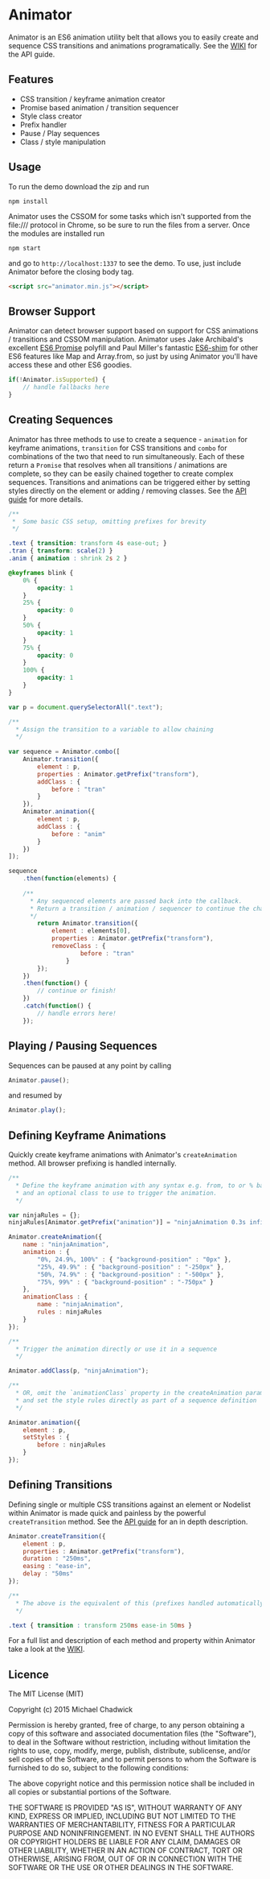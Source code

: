# Animator
Animator is an ES6 animation utility belt that allows you to easily create and sequence CSS transitions and animations programatically. See the [WIKI](https://github.com/MikeDigitize/Animator-ES6/wiki) for the API guide.

## Features
* CSS transition / keyframe animation creator
* Promise based animation / transition sequencer
* Style class creator
* Prefix handler
* Pause / Play sequences
* Class / style manipulation

## Usage
To run the demo download the zip and run
```unix
npm install
```
Animator uses the CSSOM for some tasks which isn't supported from the file:/// protocol in Chrome, so be sure to run the files from a server. Once the modules are installed run
```unix
npm start
```
and go to <code>http://localhost:1337</code> to see the demo. To use, just include Animator before the closing body tag.
```html
<script src="animator.min.js"></script>
```

## Browser Support
Animator can detect browser support based on support for CSS animations / transitions and CSSOM manipulation. Animator uses Jake Archibald's excellent [ES6 Promise](https://github.com/jakearchibald/es6-promise) polyfill and Paul Miller's fantastic [ES6-shim](https://github.com/paulmillr/es6-shim/) for other ES6 features like Map and Array.from, so just by using Animator you'll have access these and other ES6 goodies.
```javascript
if(!Animator.isSupported) {
    // handle fallbacks here
}
```

## Creating Sequences
Animator has three methods to use to create a sequence - <code>animation</code> for keyframe animations, <code>transition</code> for CSS transitions and <code>combo</code> for combinations of the two that need to run simultaneously. Each of these return a <code>Promise</code> that resolves when all transitions / animations are complete, so they can be easily chained together to create complex sequences. Transitions and animations can be triggered either by setting styles directly on the element or adding / removing classes. See the [API guide](https://github.com/MikeDigitize/Animator-ES6/wiki) for more details.

```css
/**
 *  Some basic CSS setup, omitting prefixes for brevity
 */

.text { transition: transform 4s ease-out; }
.tran { transform: scale(2) }
.anim { animation : shrink 2s 2 }

@keyframes blink {
    0% {
    	opacity: 1
    }
    25% {
    	opacity: 0
    }
    50% {
    	opacity: 1
    }
    75% {
    	opacity: 0
    }
    100% {
    	opacity: 1
    }
}
``` 

```javascript
var p = document.querySelectorAll(".text");

/**
  * Assign the transition to a variable to allow chaining 
  */
 
var sequence = Animator.combo([
	Animator.transition({
	    element : p,
	    properties : Animator.getPrefix("transform"),
	    addClass : {
	        before : "tran"
	    }
	}),
	Animator.animation({
	    element : p,
	    addClass : {
	        before : "anim"
	    }
	})
]);       

sequence
    .then(function(elements) {
    
    /**
      * Any sequenced elements are passed back into the callback.
      *	Return a transition / animation / sequencer to continue the chain
      */
    	return Animator.transition({
			element : elements[0],
			properties : Animator.getPrefix("transform"),
			removeClass : {
	        		before : "tran"
	    		}
		});
    })
    .then(function() {
    	// continue or finish!
    })
    .catch(function() {
        // handle errors here!
    });

```

## Playing / Pausing Sequences

Sequences can be paused at any point by calling
```javascript
Animator.pause();
```

and resumed by
```javascript
Animator.play();
```

## Defining Keyframe Animations

Quickly create keyframe animations with Animator's <code>createAnimation</code> method. All browser prefixing is handled internally.

```javascript
/**
  * Define the keyframe animation with any syntax e.g. from, to or % based
  * and an optional class to use to trigger the animation.
  */

var ninjaRules = {};
ninjaRules[Animator.getPrefix("animation")] = "ninjaAnimation 0.3s infinite";

Animator.createAnimation({
	name : "ninjaAnimation",
	animation : { 
		"0%, 24.9%, 100%" : { "background-position" : "0px" }, 
		"25%, 49.9%" : { "background-position" : "-250px" },
		"50%, 74.9%" : { "background-position" : "-500px" },
		"75%, 99%" : { "background-position" : "-750px" }
	},
	animationClass : {
		name : "ninjaAnimation",
		rules : ninjaRules
	}
});	

/**
  * Trigger the animation directly or use it in a sequence
  */

Animator.addClass(p, "ninjaAnimation");

/**
  * OR, omit the `animationClass` property in the createAnimation param 
  * and set the style rules directly as part of a sequence definition
  */

Animator.animation({
	element : p,
	setStyles : {
		before : ninjaRules
	}
});
```

## Defining Transitions

Defining single or multiple CSS transitions against an element or Nodelist within Animator is made quick and painless by the powerful <code>createTransition</code> method. See the [API guide](https://github.com/MikeDigitize/Animator-ES6/wiki) for an in depth description.

```javascript
Animator.createTransition({
	element : p,
	properties : Animator.getPrefix("transform"),
	duration : "250ms",
	easing : "ease-in",
	delay : "50ms"
});
```

```css
/**
  * The above is the equivalent of this (prefixes handled automatically)
  */

.text { transition : transform 250ms ease-in 50ms }  
```

For a full list and description of each method and property within Animator take a look at the [WIKI](https://github.com/MikeDigitize/Animator-ES6/wiki).

## Licence

The MIT License (MIT)

Copyright (c) 2015 Michael Chadwick

Permission is hereby granted, free of charge, to any person obtaining a copy
of this software and associated documentation files (the "Software"), to deal
in the Software without restriction, including without limitation the rights
to use, copy, modify, merge, publish, distribute, sublicense, and/or sell
copies of the Software, and to permit persons to whom the Software is
furnished to do so, subject to the following conditions:

The above copyright notice and this permission notice shall be included in all
copies or substantial portions of the Software.

THE SOFTWARE IS PROVIDED "AS IS", WITHOUT WARRANTY OF ANY KIND, EXPRESS OR
IMPLIED, INCLUDING BUT NOT LIMITED TO THE WARRANTIES OF MERCHANTABILITY,
FITNESS FOR A PARTICULAR PURPOSE AND NONINFRINGEMENT. IN NO EVENT SHALL THE
AUTHORS OR COPYRIGHT HOLDERS BE LIABLE FOR ANY CLAIM, DAMAGES OR OTHER
LIABILITY, WHETHER IN AN ACTION OF CONTRACT, TORT OR OTHERWISE, ARISING FROM,
OUT OF OR IN CONNECTION WITH THE SOFTWARE OR THE USE OR OTHER DEALINGS IN THE
SOFTWARE.
